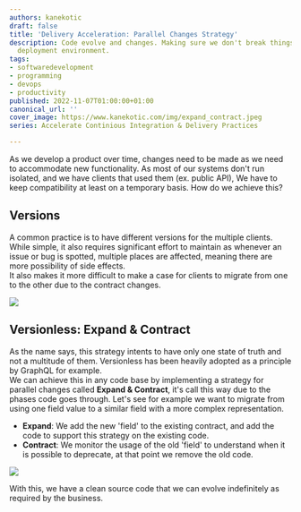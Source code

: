 ```yaml
---
authors: kanekotic
draft: false
title: 'Delivery Acceleration: Parallel Changes Strategy'
description: Code evolve and changes. Making sure we don't break things in a continuous
  deployment environment.
tags:
- softwaredevelopment
- programming
- devops
- productivity
published: 2022-11-07T01:00:00+01:00
canonical_url: ''
cover_image: https://www.kanekotic.com/img/expand_contract.jpeg
series: Accelerate Continious Integration & Delivery Practices

---
```

As we develop a product over time, changes need to be made as we need to accommodate new functionality. As most of our systems don't run isolated, and we have clients that used them (ex. public API), We have to keep compatibility at least on a temporary basis. How do we achieve this?

## Versions

A common practice is to have different versions for the multiple clients. While simple, it also requires significant effort to maintain as whenever an issue or bug is spotted, multiple places are affected, meaning there are more possibility of side effects.  
It also makes it more difficult to make a case for clients to migrate from one to the other due to the contract changes.

![](https://www.kanekotic.com/img/version.png)

## Versionless: Expand & Contract 

As the name says, this strategy intents to have only one state of truth and not a multitude of them. Versionless has been heavily adopted as a principle by GraphQL for example.   
We can achieve this in any code base by implementing a strategy for parallel changes called **Expand & Contract**, it's call this way due to the phases code goes through. Let's see for example we want to migrate from using one field value to a similar field with a more complex representation.

* **Expand**: We add the new 'field' to the existing contract, and add the code to support this strategy on the existing code.
* **Contract**: We monitor the usage of the old 'field' to understand when it is possible to deprecate, at that point we remove the old code.

![](https://www.kanekotic.com/img/expand_contract.jpeg)

With this, we have a clean source code that we can evolve indefinitely as required by the business.